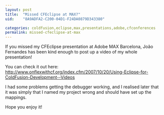 ```yaml
---
layout: post
title:  "Missed CFEclipse at MAX?"
uid:	"8A9ADFA2-C200-04D1-F24DA0879D343380"

categories: coldfusion,eclipse,max,presentations,adobe,cfconferences
permalink: missed-cfeclipse-at-max
---
```

If you missed my CFEclipse presentation at Adobe MAX Barcelona,  João Fernandes has been kind enough to post up a video of my whole presentation!

You can check it out here: <a href="http://www.onflexwithcf.org/index.cfm/2007/10/20/Using-Eclipse-for-ColdFusion-Development--Videos">http://www.onflexwithcf.org/index.cfm/2007/10/20/Using-Eclipse-for-ColdFusion-Development--Videos</a>

I had some problems getting the debugger working, and I realised later that it was simply that I named my project wrong and should have set up the mappings.

Hope you enjoy it!
